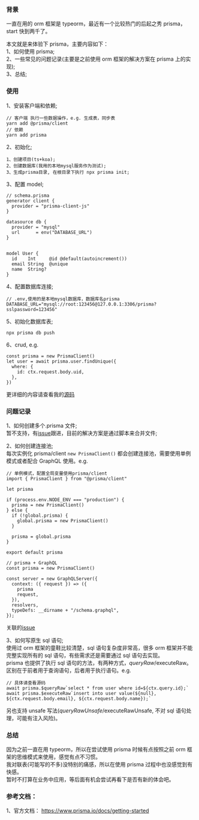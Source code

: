 ### 背景

一直在用的 orm 框架是 typeorm，最近有一个比较热门的后起之秀 prisma，start 快到两千了。

本文就是来体验下 prisma，主要内容如下：  
1、如何使用 prisma;  
2、一些常见的问题记录(主要是之前使用 orm 框架的解决方案在 prisma 上的实现);  
3、总结;

### 使用

1、安装客户端和依赖;

```
// 客户端 执行一些数据操作，e.g. 生成表，同步表
yarn add @prisma/client
// 依赖
yarn add prisma
```

2、初始化;

```
1、创建项目(ts+koa);
2、创建数据库(我用的本地mysql服务作为测试);
3、生成prisma目录, 在根目录下执行 npx prisma init;
```

3、配置 model;

```
// schema.prisma
generator client {
  provider = "prisma-client-js"
}

datasource db {
  provider = "mysql"
  url      = env("DATABASE_URL")
}


model User {
  id    Int     @id @default(autoincrement())
  email String  @unique
  name  String?
}
```

4、配置数据库连接;

```
// .env,使用的是本地mysql数据库，数据库名prisma
DATABASE_URL="mysql://root:123456@127.0.0.1:3306/prisma?sslpassword=123456"
```

5、初始化数据库表;

```
npx prisma db push
```

6、crud, e.g.

```
const prisma = new PrismaClient()
let user = await prisma.user.findUnique({
  where: {
    id: ctx.request.body.uid,
  },
})
```

更详细的内容请查看我的[源码](https://github.com/binvb/tools/tree/main/koa-ts-prisma)

### 问题记录

1、如何创建多个.prisma 文件;  
暂不支持，有[issue](https://github.com/prisma/prisma/issues/2377)跟进，目前的解决方案是通过脚本来合并文件;

2、如何创建连接池;  
每次实例化 prisma/client `new PrismaClient()` 都会创建连接池，需要使用单例模式或者配合 GraphQL 使用。e.g.

```
// 单例模式，配置全局变量使用prisma/client
import { PrismaClient } from "@prisma/client"

let prisma

if (process.env.NODE_ENV === "production") {
  prisma = new PrismaClient()
} else {
  if (!global.prisma) {
    global.prisma = new PrismaClient()
  }

  prisma = global.prisma
}

export default prisma

// prisma + GraphQL
const prisma = new PrismaClient()

const server = new GraphQLServer({
  context: ({ request }) => ({
    prisma
    request,
  }),
  resolvers,
  typeDefs: __dirname + "/schema.graphql",
});
```

关联的[issue](https://github.com/prisma/prisma/issues/1983#issuecomment-619954713)

3、如何写原生 sql 语句;  
使用过 orm 框架的童鞋比较清楚，sql 语句复杂度非常高，很多 orm 框架并不能完整实现所有的 sql 语句，有些需求还是需要通过 sql 语句去实现。  
prisma 也提供了执行 sql 语句的方法，有两种方式，$queryRaw/$executeRaw。区别在于前者用于查询语句，后者用于执行语句。e.g.

```
// 具体请查看源码
await prisma.$queryRaw`select * from user where id=${ctx.query.id};`
await prisma.$executeRaw`insert into user value(${null}, ${ctx.request.body.email}, ${ctx.request.body.name});`
```

另也支持 unsafe 写法($queryRawUnsafe/$executeRawUnsafe, 不对 sql 语句处理，可能有注入风险)。

### 总结

因为之前一直在用 typeorm，所以在尝试使用 prisma 时候有点按照之前 orm 框架的思维模式来使用，感觉有点不习惯。  
我对联表(可能写的不多)没特别的痛感，所以在使用 prisma 过程中也没感觉到有快感。  
暂时不打算在业务中应用，等后面有机会尝试再看下是否有新的体会吧。

### 参考文档：

1、官方文档： https://www.prisma.io/docs/getting-started
